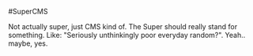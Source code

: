 #SuperCMS

Not actually super, just CMS kind of. The Super should really stand for something. Like: "Seriously unthinkingly poor everyday random?". Yeah.. maybe, yes.
